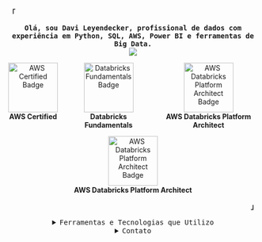 <!-- Profile -->
<p align="left"><strong><samp>「</samp></strong></p>

<p align="center">
    <samp>
        <b>
            Olá, sou Davi Leyendecker, profissional de dados com experiência em Python, SQL, AWS, Power BI e ferramentas de Big Data.
        </b>
    </samp>
    <br>
    <img src="https://readme-typing-svg.herokuapp.com?font=Iosevka&size=16&color=6A0DAD&center=true&width=410&height=45&lines=Entusiasta+de+Big+Data">
</p>

<!-- Badges lado a lado -->
<div style="display: flex; justify-content: center; gap: 30px;">
<!-- AWS Certified Badge -->
    <div align="center">
        <a href="https://www.credly.com/badges/cac3202a-1fc0-44e6-b637-622c75ab4a15" target="_blank">
            <img src="https://images.credly.com/size/340x340/images/00634f82-b07f-4bbd-a6bb-53de397fc3a6/image.png" alt="AWS Certified Badge" width="100" height="100">
        </a>
        <br>
        <b>AWS Certified</b>
    </div>
<!-- Databricks Fundamentals Badge -->
    <div align="center">
        <a href="https://credentials.databricks.com/2c43de29-2b35-4a7e-99cb-a8bac16c51a7#acc.csAb7L12" target="_blank">
            <img src="https://api.accredible.com/v1/frontend/credential_website_embed_image/badge/137786952" alt="Databricks Fundamentals Badge" width="100" height="100">
        </a>
        <br>
        <b>Databricks Fundamentals</b>
    </div>
<!-- AWS Databricks Platform Architect Badge -->
    <div align="center">
        <a href="https://credentials.databricks.com/0404ebcc-9730-44d5-a1ac-9dd320310962#acc.FBiQvEC8" target="_blank">
            <img src="https://api.accredible.com/v1/frontend/credential_website_embed_image/badge/137785572" alt="AWS Databricks Platform Architect Badge" width="100" height="100">
        </a>
        <br>
        <b>AWS Databricks Platform Architect</b>
    </div>
</div>


<!-- AWS Databricks Platform Architect Badge -->
<p align="center">
    <a href="https://credentials.databricks.com/0404ebcc-9730-44d5-a1ac-9dd320310962#acc.FBiQvEC8" target="_blank">
        <img src="https://api.accredible.com/v1/frontend/credential_website_embed_image/badge/137785572" alt="AWS Databricks Platform Architect Badge" width="100" height="100">
    </a>
    <br>
    <b>AWS Databricks Platform Architect</b>
</p>


<p align="right"><strong><samp>」</samp></strong></p>

<details align="center">
    <summary><samp>Ferramentas e Tecnologias que Utilizo</samp></summary>

<p align="center">
    <!-- Badges para ferramentas -->
    <img src="https://img.shields.io/badge/Python-3776AB?style=for-the-badge&logo=python&logoColor=white" alt="Python">
    <img src="https://img.shields.io/badge/AWS-232F3E?style=for-the-badge&logo=amazonaws&logoColor=white" alt="AWS">
    <img src="https://img.shields.io/badge/SQL-00758F?style=for-the-badge&logo=sql&logoColor=white" alt="SQL">
    <img src="https://img.shields.io/badge/Power%20BI-2769B5?style=for-the-badge&logo=powerbi&logoColor=white" alt="Power BI">
    <img src="https://img.shields.io/badge/Apache%20Spark-E25A1C?style=for-the-badge&logo=apache-spark&logoColor=white" alt="Apache Spark">
    <img src="https://img.shields.io/badge/Databricks-FF6347?style=for-the-badge&logo=databricks&logoColor=white" alt="Databricks">
    <img src="https://img.shields.io/badge/Docker-2496ED?style=for-the-badge&logo=docker&logoColor=white" alt="Docker">
    <img src="https://img.shields.io/badge/Terraform-7B42A0?style=for-the-badge&logo=terraform&logoColor=white" alt="Terraform">
    <img src="https://img.shields.io/badge/Apache%20Kafka-231F20?style=for-the-badge&logo=apache-kafka&logoColor=white" alt="Apache Kafka">
    <img src="https://img.shields.io/badge/Apache%20Airflow-017C6D?style=for-the-badge&logo=apache-airflow&logoColor=white" alt="Apache Airflow">
</p>
</details>

<details align="center">
    <summary><samp>Contato</samp></summary>
    <p align="center">
        <samp>
            <a href="https://www.linkedin.com/in/davileyendecker/"><img src="https://img.shields.io/badge/LinkedIn-0077B5?style=for-the-badge&logo=linkedin&logoColor=white" alt="LinkedIn"></a>
            <a href="https://wa.me/5521984232310"><img src="https://img.shields.io/badge/WhatsApp-25D366?style=for-the-badge&logo=whatsapp&logoColor=white" alt="WhatsApp"></a>
        </samp>
    </p>
</details>
